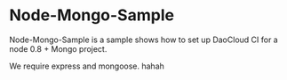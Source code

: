 Node-Mongo-Sample
=====
Node-Mongo-Sample is a sample shows how to set up DaoCloud CI for a node 0.8 + Mongo project.

We require express and mongoose.
hahah
